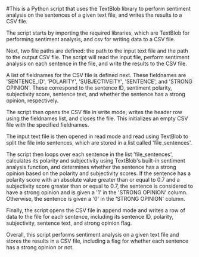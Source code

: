 #This is a Python script that uses the TextBlob library to perform sentiment analysis on the sentences of a given text file, and writes the results to a CSV file.

The script starts by importing the required libraries, which are TextBlob for performing sentiment analysis, and csv for writing data to a CSV file.

Next, two file paths are defined: the path to the input text file and the path to the output CSV file. The script will read the input file, perform sentiment analysis on each sentence in the file, and write the results to the CSV file.

A list of fieldnames for the CSV file is defined next. These fieldnames are 'SENTENCE_ID', 'POLARITY', 'SUBJECTIVEITY', 'SENTENCE', and 'STRONG OPINION'. These correspond to the sentence ID, sentiment polarity, subjectivity score, sentence text, and whether the sentence has a strong opinion, respectively.

The script then opens the CSV file in write mode, writes the header row using the fieldnames list, and closes the file. This initializes an empty CSV file with the specified fieldnames.

The input text file is then opened in read mode and read using TextBlob to split the file into sentences, which are stored in a list called 'file_sentences'.

The script then loops over each sentence in the list 'file_sentences', calculates its polarity and subjectivity using TextBlob's built-in sentiment analysis function, and determines whether the sentence has a strong opinion based on the polarity and subjectivity scores. If the sentence has a polarity score with an absolute value greater than or equal to 0.7 and a subjectivity score greater than or equal to 0.7, the sentence is considered to have a strong opinion and is given a '1' in the 'STRONG OPINION' column. Otherwise, the sentence is given a '0' in the 'STRONG OPINION' column.

Finally, the script opens the CSV file in append mode and writes a row of data to the file for each sentence, including its sentence ID, polarity, subjectivity, sentence text, and strong opinion flag.

Overall, this script performs sentiment analysis on a given text file and stores the results in a CSV file, including a flag for whether each sentence has a strong opinion or not.
